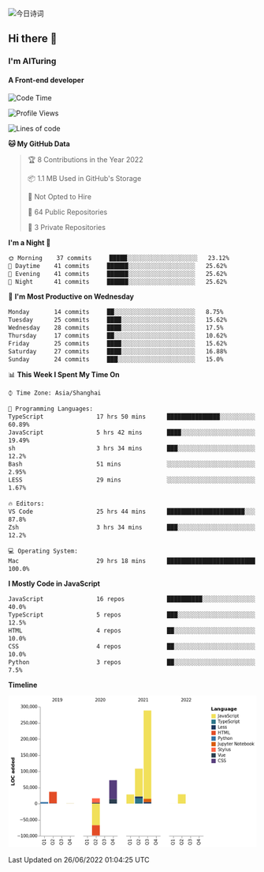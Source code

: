<img alt="今日诗词" src="https://v2.jinrishici.com/one.svg?font-size=30&spacing=2&color=skyblue" style="max-width:100%; display: block; margin: 0 auto;">

## Hi there 👋
### I'm AITuring
#### A Front-end developer

<!-- <img src="./dhx.gif" width="400px"/> -->

<!--START_SECTION:waka-->
![Code Time](http://img.shields.io/badge/Code%20Time-0%20secs-blue)

![Profile Views](http://img.shields.io/badge/Profile%20Views-0-blue)

![Lines of code](https://img.shields.io/badge/From%20Hello%20World%20I%27ve%20Written-485%20Thousand%20lines%20of%20code-blue)

**🐱 My GitHub Data** 

> 🏆 8 Contributions in the Year 2022
 > 
> 📦 1.1 MB Used in GitHub's Storage 
 > 
> 🚫 Not Opted to Hire
 > 
> 📜 64 Public Repositories 
 > 
> 🔑 3 Private Repositories  
 > 
**I'm a Night 🦉** 

```text
🌞 Morning    37 commits     █████░░░░░░░░░░░░░░░░░░░░   23.12% 
🌆 Daytime    41 commits     ██████░░░░░░░░░░░░░░░░░░░   25.62% 
🌃 Evening    41 commits     ██████░░░░░░░░░░░░░░░░░░░   25.62% 
🌙 Night      41 commits     ██████░░░░░░░░░░░░░░░░░░░   25.62%

```
📅 **I'm Most Productive on Wednesday** 

```text
Monday       14 commits     ██░░░░░░░░░░░░░░░░░░░░░░░   8.75% 
Tuesday      25 commits     ████░░░░░░░░░░░░░░░░░░░░░   15.62% 
Wednesday    28 commits     ████░░░░░░░░░░░░░░░░░░░░░   17.5% 
Thursday     17 commits     ██░░░░░░░░░░░░░░░░░░░░░░░   10.62% 
Friday       25 commits     ████░░░░░░░░░░░░░░░░░░░░░   15.62% 
Saturday     27 commits     ████░░░░░░░░░░░░░░░░░░░░░   16.88% 
Sunday       24 commits     ███░░░░░░░░░░░░░░░░░░░░░░   15.0%

```


📊 **This Week I Spent My Time On** 

```text
⌚︎ Time Zone: Asia/Shanghai

💬 Programming Languages: 
TypeScript               17 hrs 50 mins      ███████████████░░░░░░░░░░   60.89% 
JavaScript               5 hrs 42 mins       ████░░░░░░░░░░░░░░░░░░░░░   19.49% 
sh                       3 hrs 34 mins       ███░░░░░░░░░░░░░░░░░░░░░░   12.2% 
Bash                     51 mins             ░░░░░░░░░░░░░░░░░░░░░░░░░   2.95% 
LESS                     29 mins             ░░░░░░░░░░░░░░░░░░░░░░░░░   1.67%

🔥 Editors: 
VS Code                  25 hrs 44 mins      ██████████████████████░░░   87.8% 
Zsh                      3 hrs 34 mins       ███░░░░░░░░░░░░░░░░░░░░░░   12.2%

💻 Operating System: 
Mac                      29 hrs 18 mins      █████████████████████████   100.0%

```

**I Mostly Code in JavaScript** 

```text
JavaScript               16 repos            ██████████░░░░░░░░░░░░░░░   40.0% 
TypeScript               5 repos             ███░░░░░░░░░░░░░░░░░░░░░░   12.5% 
HTML                     4 repos             ██░░░░░░░░░░░░░░░░░░░░░░░   10.0% 
CSS                      4 repos             ██░░░░░░░░░░░░░░░░░░░░░░░   10.0% 
Python                   3 repos             ██░░░░░░░░░░░░░░░░░░░░░░░   7.5%

```


**Timeline**

![Chart not found](https://raw.githubusercontent.com/AITuring/AITuring/main/charts/bar_graph.png) 


 Last Updated on 26/06/2022 01:04:25 UTC
<!--END_SECTION:waka-->


